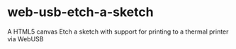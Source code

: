 # web-usb-etch-a-sketch
A HTML5 canvas Etch a sketch with support for printing to a thermal printer via WebUSB
